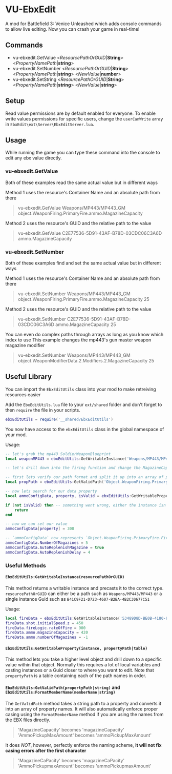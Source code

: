 # VU-EbxEdit
A mod for Battlefield 3: Venice Unleashed which adds console commands to allow live editing. Now you can crash your game in real-time!

## Commands
- vu-ebxedit.GetValue <*ResourcePathOrGUID*|**String**> <*PropertyNamePath*|**string**>
- vu-ebxedit.SetNumber <*ResourcePathOrGUID*|**String**> <*PropertyNamePath*|**string**> <*NewValue*|**number**>
- vu-ebxedit.SetString <*ResourcePathOrGUID*|**String**> <*PropertyNamePath*|**string**> <*NewValue*|**string**>

## Setup
Read value permissions are by default enabled for everyone. To enable write values permissions for specific users, change the `userCanWrite` array in `EbxEdit\ext\Server\EbxEditServer.lua`. 

## Usage
While running the game you can type these command into the console to edit any ebx value directly.

### vu-ebxedit.GetValue
Both of these examples read the same actual value but in different ways

Method 1 uses the resource's Container Name and an absolute path from there
> vu-ebxedit.GetValue Weapons/MP443/MP443_GM object.WeaponFiring.PrimaryFire.ammo.MagazineCapacity

Method 2 uses the resource's GUID and the relative path to the value
> vu-ebxedit.GetValue C2E77536-5D91-43AF-B78D-03CDC06C3A6D ammo.MagazineCapacity

### vu-ebxedit.SetNumber
Both of these examples find and set the same actual value but in different ways

Method 1 uses the resource's Container Name and an absolute path from there
> vu-ebxedit.SetNumber Weapons/MP443/MP443_GM object.WeaponFiring.PrimaryFire.ammo.MagazineCapacity 25

Method 2 uses the resource's GUID and the relative path to the value
> vu-ebxedit.SetNumber C2E77536-5D91-43AF-B78D-03CDC06C3A6D ammo.MagazineCapacity 25

You can even do complex paths through arrays as long as you know which index to use
This example changes the mp443's gun master weapon magazine modifier
> vu-ebxedit.SetNumber Weapons/MP443/MP443_GM object.WeaponModifierData.2.Modifiers.2.MagazineCapacity 25

## Useful Library
You can import the `EbxEditUtils` class into your mod to make retreiving resources easier

Add the `EbxEditUtils.lua` file to your `ext/shared` folder and don't forget to then `require` the file in your scripts.
```lua
ebxEditUtils = require('__shared/EbxEditUtils')
```
You now have access to the `ebxEditUtils` class in the global namespace of your mod.


Usage:
```lua
-- let's grab the mp443 SoldierWeaponBlueprint
local weaponMP443 = ebxEditUtils:GetWritableInstance('Weapons/MP443/MP443')

-- let's drill down into the firing function and change the MagazineCapacity

-- first lets verify our path format and split it up into an array of parts
local propPath = ebxEditUtils:GetValidPath('Object.WeaponFiring.PrimaryFire.FireLogic.Ammo.MagazineCapacity')

-- now lets search for our data property
local ammoConfigData, property, isValid = ebxEditUtils:GetWritableProperty(weaponMP443, propPath)

if (not isValid) then -- something went wrong, either the instance isn't loaded, or the path name is incorrect
	return
end

-- now we can set our value
ammoConfigData[property] = 300

-- `ammoConfigData` now represents `Object.WeaponFiring.PrimaryFire.FireLogic.Ammo` so you can edit more properties
ammoConfigData.NumberOfMagazines = 5
ammoConfigData.AutoReplenishMagazine = true
ammoConfigData.AutoReplenishDelay = 4
```

### Useful Methods

#### `EbxEditUtils:GetWritableInstance(resourcePathOrGUID)`
This method returns a writable instance and precasts it to the correct type. `resourcePathOrGUID` can either be a path such as `Weapons/MP443/MP443` or a single instance Guid such as `B41C9F21-D723-4607-B2BA-4B2C30677C51`

Usage:
```lua
local fireData = ebxEditUtils:GetWritableInstance('53489D8D-BE0B-4180-9F96-F1B728EFD898')
fireData.shot.initialSpeed.z = 450
fireData.fireLogic.rateOfFire = 900
fireData.ammo.magazineCapacity = 420
fireData.ammo.numberOfMagazines = -1
```

#### `EbxEditUtils:GetWritableProperty(instance, propertyPath|table)`
This method lets you take a higher level object and drill down to a specific value within that object. Normally this requires a lot of local variables and casting instances or a Guid closer to where you want to edit. Note that `propertyPath` is a table containing each of the path names in order.


#### `EbxEditUtils:GetValidPath(propertyPath|string)` and `EbxEditUtils:FormatMemberName(memberName|string)`
The `GetValidPath` method takes a string path to a property and converts it into an array of property names. It will also automatically enforce proper casing using the `FormatMemberName` method if you are using the names from the EBX files directly.
> 'MagazineCapacity' becomes 'magazineCapacity'
> 'AmmoPickupMaxAmount' becomes 'ammoPickupMaxAmount'

It does *NOT*, however, perfectly enforce the naming scheme, **it will not fix casing errors after the first character**
> 'MagazineCaPacity' becomes 'magazineCaPacity'
> 'AmmoPickupmaxAmount' becomes 'ammoPickupmaxAmount'